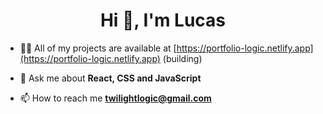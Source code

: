 <h1 align="center">Hi 👋, I'm Lucas</h1>

- 👨‍💻 All of my projects are available at [https://portfolio-logic.netlify.app](https://portfolio-logic.netlify.app) (building)

- 💬 Ask me about **React, CSS and JavaScript**

- 📫 How to reach me **twilightlogic@gmail.com**

<p align="left">
</p>

